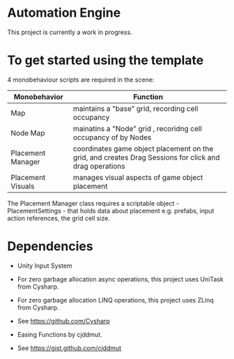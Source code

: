 # Automation Engine 

This project is currently a work in progress. 

# To get started using the template

4 monobehaviour scripts are required in the scene: 

| Monobehavior            | Function  
|----------|----------|
| Map    | maintains a "base" grid, recording cell occupancy |
| Node Map    | mainatins a "Node" grid , recoridng cell occupancy of by Nodes | 
| Placement Manager    | coordinates game object placement on the grid, and creates Drag Sessions for click and drag operations |
| Placement Visuals    | manages visual aspects of game object placement | 

The Placement Manager class requires a scriptable object - PlacementSettings - that holds data about placement e.g. prefabs, input action references, the grid cell size.   


# Dependencies

- Unity Input System

- For zero garbage allocation async operations, this project uses UniTask from Cysharp.
- For zero garbage allocation LINQ operations, this project uses ZLinq from Cysharp. 
- See https://github.com/Cysharp

- Easing Functions by cjddmut.
- See https://gist.github.com/cjddmut
